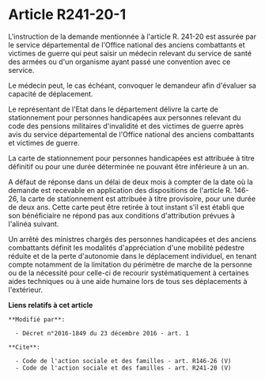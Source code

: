 # Article R241-20-1

L'instruction de la demande mentionnée à l'article R. 241-20 est assurée par le service départemental de l'Office national
des anciens combattants et victimes de guerre qui peut saisir un médecin relevant du service de santé des armées ou d'un
organisme ayant passé une convention avec ce service. 

Le médecin peut, le cas échéant, convoquer le demandeur afin d'évaluer sa capacité de déplacement. 

Le représentant de l'Etat dans le département délivre la carte de stationnement pour personnes handicapées aux personnes
relevant du code des pensions militaires d'invalidité et des victimes de guerre après avis du service départemental de
l'Office national des anciens combattants et victimes de guerre. 

La carte de stationnement pour personnes handicapées est attribuée à titre définitif ou pour une durée déterminée ne pouvant
être inférieure à un an. 

A défaut de réponse dans un délai de deux mois à compter de la date où la demande est recevable en application des
dispositions de l'article R. 146-26, la carte de stationnement est attribuée à titre provisoire, pour une durée de deux ans.
Cette carte peut être retirée à tout instant s'il est établi que son bénéficiaire ne répond pas aux conditions d'attribution
prévues à l'alinéa suivant. 

Un arrêté des ministres chargés des personnes handicapées et des anciens combattants définit les modalités d'appréciation
d'une mobilité pédestre réduite et de la perte d'autonomie dans le déplacement individuel, en tenant compte notamment de la
limitation du périmètre de marche de la personne ou de la nécessité pour celle-ci de recourir systématiquement à certaines
aides techniques ou à une aide humaine lors de tous ses déplacements à l'extérieur.

**Liens relatifs à cet article**

	**Modifié par**:

	  - Décret n°2016-1849 du 23 décembre 2016 - art. 1

	**Cite**:

	  - Code de l'action sociale et des familles - art. R146-26 (V)
	  - Code de l'action sociale et des familles - art. R241-20 (V)

